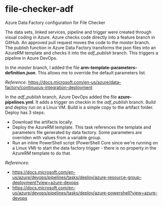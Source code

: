 # file-checker-adf
Azure Data Factory configuration for File Checker

The data sets, linked services, pipeline and trigger were created through visual coding in Azure. Azure checks code directly into a feature branch in GitHub. An approved pull request moves the code to the *master* branch. The publish function in Azure Data Factory transforms the json files into an AzureRM template and checks it into the *adf_publish* branch. This triggers a pipeline in Azure DevOps.

In the *master* branch, I added the file **arm-template-parameters-definition.json**. This allows me to override the default parameters list.

_Reference_: https://docs.microsoft.com/en-us/azure/data-factory/continuous-integration-deployment

In the *adf_publish* branch, Azure DevOps added the file **azure-pipelines.yml**. It adds a trigger on checkin in the *adf_publish* branch. Build and deploy run on a Linux VM. Build is a simple copy to the artifact folder. Deploy has 3 steps:
* Download the artifacts locally.
* Deploy the AzureRM template. This task references the template and parameters file generated by data factory. Some parameters are overriden with values from a variable group.
* Run an inline PowerShell script (PowerShell Core since we're running on a Linux VM) to start the data factory trigger - there is no property in the AzureRM template to do that.

_References_:
- https://docs.microsoft.com/en-us/azure/devops/pipelines/tasks/deploy/azure-resource-group-deployment?view=azure-devops
- https://docs.microsoft.com/en-us/azure/devops/pipelines/tasks/deploy/azure-powershell?view=azure-devops
